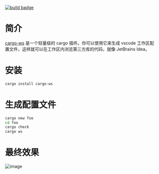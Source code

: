 [![build badge](https://github.com/lack-io/cargo-ws/actions/workflows/rust.yml/badge.svg?branch=main)](https://github.com/lack-io/cargo-ws/actions/workflows/rust.yml/badge.svg)

# 简介

[cargo-ws](https://github.com/lack-io/cargo-ws) 是一个轻量级的 cargo 插件。你可以使用它来生成 vscode 工作区配置文件，这样就可以在工作区内浏览第三方库的代码，就像 JetBrains Idea。

# 安装

```bash
cargo install cargo-ws
```

# 生成配置文件

```bash
cargo new foo
cd foo
cargo check
cargo ws
```

# 最终效果

![image](https://raw.githubusercontent.com/lack-io/cargo-ws/main/images/image.png)